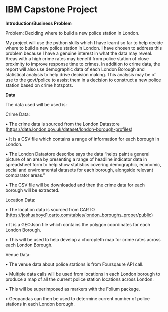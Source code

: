# IBM Capstone Project #

**Introduction/Business Problem**

Problem: Deciding where to build a new police station in London.

My project will use the python skills which I have learnt so far to help decide where to build a new police station in London. I have chosen to address this problem because I have a genuine interest in what the data may reveal. Areas with a high crime rates may benefit from police station of close proximity to improve response time to crimes. In addition to crime data, the report will also use demographic data of each London Borough and statistical analysis to help drive decision making. This analysis may be of use to the govt/police to assist them in a decision to construct a new police station based on crime hotspots.


**Data**

The data used will be used is:

Crime Data:

•	The crime data is sourced from the London Datastore (https://data.london.gov.uk/dataset/london-borough-profiles)

•	It is a CSV file which contains a range of information for each borough in London. 

•	The London Datastore describe says the data “helps paint a general picture of an area by presenting a range of headline indicator data in spreadsheet form to help show statistics covering demographic, economic, social and environmental datasets for each borough, alongside relevant comparator areas.”

•	The CSV file will be downloaded and then the crime data for each borough will be extracted. 

Location Data:

•	The location data is sourced from CARTO (https://joshuaboyd1.carto.com/tables/london_boroughs_proper/public)

•	It is a GEOJson file which contains the polygon coordinates for each London Borough. 

•	This will be used to help develop a choropleth map for crime rates across each London Borough. 

Venue Data:

•	The venue data about police stations is from Foursqaure API call. 

•	Multiple data calls will be used from locations in each London borough to produce a map of all the current police station locations across London. 

•	This will be superimposed as markers with the Folium package. 

•	Geopandas can then be used to determine current number of police stations in each London borough. 


